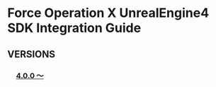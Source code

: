 # Force Operation X UnrealEngine4 SDK Integration Guide

## VERSIONS

### &nbsp;&nbsp;&nbsp;&nbsp;&nbsp;[4.0.0 〜](../../tree/4.x)
